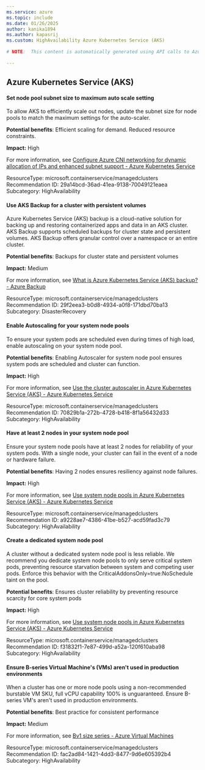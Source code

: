```yaml
---
ms.service: azure
ms.topic: include
ms.date: 01/26/2025
author: kanika1894
ms.author: kapasrij
ms.custom: HighAvailability Azure Kubernetes Service (AKS)
  
# NOTE:  This content is automatically generated using API calls to Azure. Any edits made on these files will be overwritten in the next run of the script. 
  
---
```

  
## Azure Kubernetes Service (AKS)  
  
<!--29a14bcd-36ad-41ea-9138-70049121eaea_begin-->

#### Set node pool subnet size to maximum auto scale setting  
  
To allow AKS to efficiently scale out nodes, update the subnet size for node pools to match the maximum settings for the auto-scaler.  
  
**Potential benefits**: Efficient scaling for demand. Reduced resource constraints.  

**Impact:** High
  
For more information, see [Configure Azure CNI networking for dynamic allocation of IPs and enhanced subnet support - Azure Kubernetes Service ](https://aka.ms/configure-azure-cni-dynamic-ip-allocation)  

ResourceType: microsoft.containerservice/managedclusters  
Recommendation ID: 29a14bcd-36ad-41ea-9138-70049121eaea  
Subcategory: HighAvailability

<!--29a14bcd-36ad-41ea-9138-70049121eaea_end-->

<!--29f2eea3-b0d8-4934-a0f8-171dbd70ba13_begin-->

#### Use AKS Backup for a cluster with persistent volumes  
  
Azure Kubernetes Service (AKS) backup is a cloud-native solution for backing up and restoring containerized apps and data in an AKS cluster. AKS Backup supports scheduled backups for cluster state and persistent volumes. AKS Backup offers granular control over a namespace or an entire cluster.  
  
**Potential benefits**: Backups for cluster state and persistent volumes  

**Impact:** Medium
  
For more information, see [What is Azure Kubernetes Service (AKS) backup? - Azure Backup ](https://aka.ms/aks-backup)  

ResourceType: microsoft.containerservice/managedclusters  
Recommendation ID: 29f2eea3-b0d8-4934-a0f8-171dbd70ba13  
Subcategory: DisasterRecovery

<!--29f2eea3-b0d8-4934-a0f8-171dbd70ba13_end-->

<!--70829b1a-272b-4728-b418-8f1a56432d33_begin-->

#### Enable Autoscaling for your system node pools  
  
To ensure your system pods are scheduled even during times of high load, enable autoscaling on your system node pool.  
  
**Potential benefits**: Enabling Autoscaler for system node pool ensures system pods are scheduled and cluster can function.  

**Impact:** High
  
For more information, see [Use the cluster autoscaler in Azure Kubernetes Service (AKS) - Azure Kubernetes Service ](/azure/aks/cluster-autoscaler?tabs=azure-cli#before-you-begin)  

ResourceType: microsoft.containerservice/managedclusters  
Recommendation ID: 70829b1a-272b-4728-b418-8f1a56432d33  
Subcategory: HighAvailability

<!--70829b1a-272b-4728-b418-8f1a56432d33_end-->

<!--a9228ae7-4386-41be-b527-acd59fad3c79_begin-->

#### Have at least 2 nodes in your system node pool  
  
Ensure your system node pools have at least 2 nodes for reliability of your system pods. With a single node, your cluster can fail in the event of a node or hardware failure.  
  
**Potential benefits**: Having 2 nodes ensures resiliency against node failures.  

**Impact:** High
  
For more information, see [Use system node pools in Azure Kubernetes Service (AKS) - Azure Kubernetes Service ](/azure/aks/use-system-pools?tabs=azure-cli#system-and-user-node-pools)  

ResourceType: microsoft.containerservice/managedclusters  
Recommendation ID: a9228ae7-4386-41be-b527-acd59fad3c79  
Subcategory: HighAvailability

<!--a9228ae7-4386-41be-b527-acd59fad3c79_end-->

<!--f31832f1-7e87-499d-a52a-120f610aba98_begin-->

#### Create a dedicated system node pool  
  
A cluster without a dedicated system node pool is less reliable. We recommend you dedicate system node pools to only serve critical system pods, preventing resource starvation between system and competing user pods. Enforce this behavior with the CriticalAddonsOnly=true:NoSchedule taint on the pool.  
  
**Potential benefits**: Ensures cluster reliability by preventing resource scarcity for core system pods  

**Impact:** High
  
For more information, see [Use system node pools in Azure Kubernetes Service (AKS) - Azure Kubernetes Service ](/azure/aks/use-system-pools?tabs=azure-cli#before-you-begin)  

ResourceType: microsoft.containerservice/managedclusters  
Recommendation ID: f31832f1-7e87-499d-a52a-120f610aba98  
Subcategory: HighAvailability

<!--f31832f1-7e87-499d-a52a-120f610aba98_end-->

<!--fac2ad84-1421-4dd3-8477-9d6e605392b4_begin-->

#### Ensure B-series Virtual Machine's (VMs) aren't used in production environments  
  
When a cluster has one or more node pools using a non-recommended burstable VM SKU, full vCPU capability 100% is unguaranteed. Ensure B-series VM's aren't used in production environments.  
  
**Potential benefits**: Best practice for consistent performance  

**Impact:** Medium
  
For more information, see [Bv1 size series - Azure Virtual Machines ](/azure/virtual-machines/sizes-b-series-burstable)  

ResourceType: microsoft.containerservice/managedclusters  
Recommendation ID: fac2ad84-1421-4dd3-8477-9d6e605392b4  
Subcategory: HighAvailability

<!--fac2ad84-1421-4dd3-8477-9d6e605392b4_end-->

<!--articleBody-->
